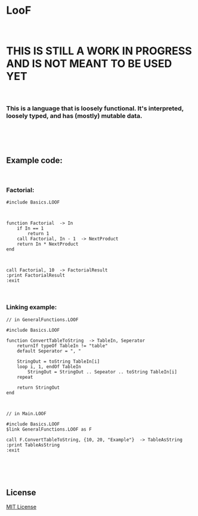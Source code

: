 # LooF

<br>

# THIS IS STILL A WORK IN PROGRESS AND IS NOT MEANT TO BE USED YET

<br>

### This is a language that is loosely functional. It's interpreted, loosely typed, and has (mostly) mutable data.

<br>
<br>
<br>

## Example code:

<br>

### Factorial:

```
#include Basics.LOOF



function Factorial  -> In
	if In == 1
		return 1
	call Factorial, In - 1  -> NextProduct
	return In * NextProduct
end



call Factorial, 10  -> FactorialResult
:print FactorialResult
:exit
```

<br>

### Linking example:

```
// in GeneralFunctions.LOOF

#include Basics.LOOF

function ConvertTableToString  -> TableIn, Seperator
	returnIf typeOf TableIn != "table"
	default Seperator = ", "
	
	StringOut = toString TableIn[i]
	loop i, 1, endOf TableIn
		StringOut = StringOut .. Sepeator .. toString TableIn[i]
	repeat
	
	return StringOut
end



// in Main.LOOF

#include Basics.LOOF
$link GeneralFunctions.LOOF as F

call F.ConvertTableToString, {10, 20, "Example"}  -> TableAsString
:print TableAsString
:exit
```

<br>
<br>
<br>

## License

[MIT License](LICENSE)